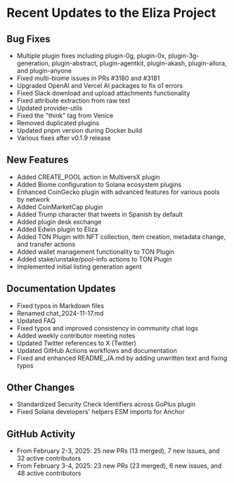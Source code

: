 # Recent Updates to the Eliza Project

## Bug Fixes
- Multiple plugin fixes including plugin-0g, plugin-0x, plugin-3g-generation, plugin-abstract, plugin-agentkit, plugin-akash, plugin-allora, and plugin-anyone
- Fixed multi-biome issues in PRs #3180 and #3181
- Upgraded OpenAI and Vercel AI packages to fix o1 errors
- Fixed Slack download and upload attachments functionality
- Fixed attribute extraction from raw text
- Updated provider-utils
- Fixed the "think" tag from Venice
- Removed duplicated plugins
- Updated pnpm version during Docker build
- Various fixes after v0.1.9 release

## New Features
- Added CREATE_POOL action in MultiversX plugin
- Added Biome configuration to Solana ecosystem plugins
- Enhanced CoinGecko plugin with advanced features for various pools by network
- Added CoinMarketCap plugin
- Added Trump character that tweets in Spanish by default
- Added plugin desk exchange
- Added Edwin plugin to Eliza
- Added TON Plugin with NFT collection, item creation, metadata change, and transfer actions
- Added wallet management functionality to TON Plugin
- Added stake/unstake/pool-info actions to TON Plugin
- Implemented initial listing generation agent

## Documentation Updates
- Fixed typos in Markdown files
- Renamed chat_2024-11-17.md
- Updated FAQ
- Fixed typos and improved consistency in community chat logs
- Added weekly contributor meeting notes
- Updated Twitter references to X (Twitter)
- Updated GitHub Actions workflows and documentation
- Fixed and enhanced README_JA.md by adding unwritten text and fixing typos

## Other Changes
- Standardized Security Check Identifiers across GoPlus plugin
- Fixed Solana developers' helpers ESM imports for Anchor

## GitHub Activity
- From February 2-3, 2025: 25 new PRs (13 merged), 7 new issues, and 32 active contributors
- From February 3-4, 2025: 23 new PRs (23 merged), 6 new issues, and 48 active contributors